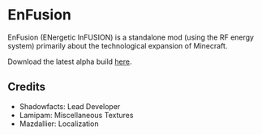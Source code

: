 # EnFusion
EnFusion (ENergetic InFUSION) is a standalone mod (using the RF energy system) primarily about the technological expansion of Minecraft.

Download the latest alpha build [here](https://drone.io/github.com/shadowfacts/EnFusion/files).

## Credits
- Shadowfacts: Lead Developer
- Lamipam: Miscellaneous Textures
- Mazdallier: Localization
